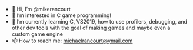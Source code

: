 - 👋 Hi, I’m @mikerancourt
- 👀 I’m interested in C game programming!
- 🌱 I’m currently learning C, VS2019, how to use profilers, debugging, and other dev tools with the goal of making games and maybe even a custom game engine
- 📫 How to reach me: michaelrancourt@ymail.com

<!---
mikerancourt/mikerancourt is a ✨ special ✨ repository because its `README.md` (this file) appears on your GitHub profile.
You can click the Preview link to take a look at your changes.
--->
